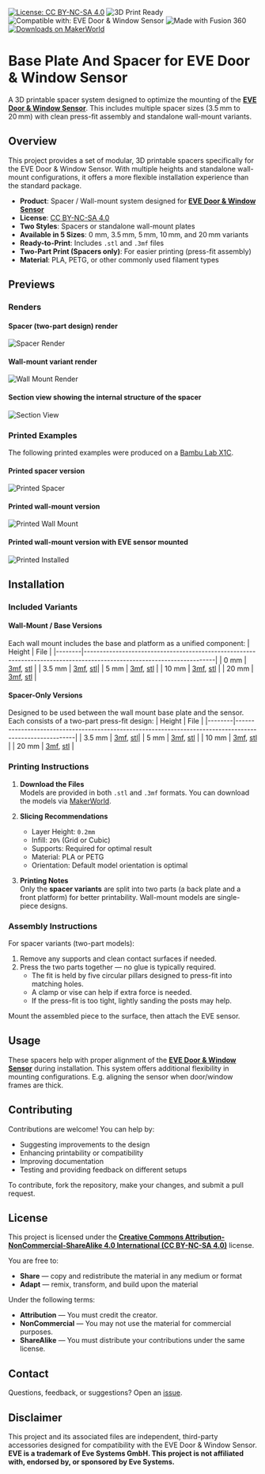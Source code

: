 [![License: CC BY-NC-SA 4.0](https://img.shields.io/badge/License-CC--BY--NC--SA--4.0-lightgrey.svg)](https://creativecommons.org/licenses/by-nc-sa/4.0/)
![3D Print Ready](https://img.shields.io/badge/3D_Print-Ready-brightgreen.svg)
![Compatible with: EVE Door & Window Sensor](https://img.shields.io/badge/Compatible_With-EVE%20Sensor-blue.svg)
![Made with Fusion 360](https://img.shields.io/badge/Made_with-Fusion%20360-orange.svg)
[![Downloads on MakerWorld](https://img.shields.io/badge/MakerWorld-Download-blueviolet?logo=printables)](https://makerworld.com/en/models/your-model-id-here)

# Base Plate And Spacer for EVE Door & Window Sensor

A 3D printable spacer system designed to optimize the mounting of the [**EVE Door & Window Sensor**](https://www.evehome.com/en/eve-door-window). This includes multiple spacer sizes (3.5 mm to 20 mm) with clean press-fit assembly and standalone wall-mount variants.

## Overview

This project provides a set of modular, 3D printable spacers specifically for the EVE Door & Window Sensor. With multiple heights and standalone wall-mount configurations, it offers a more flexible installation experience than the standard package.

- **Product**: Spacer / Wall-mount system designed for [**EVE Door & Window Sensor**](https://www.evehome.com/en/eve-door-window)
- **License**: [CC BY-NC-SA 4.0](https://creativecommons.org/licenses/by-nc-sa/4.0/)
- **Two Styles**: Spacers or standalone wall-mount plates
- **Available in 5 Sizes**: 0 mm, 3.5 mm, 5 mm, 10 mm, and 20 mm variants  
- **Ready-to-Print**: Includes `.stl` and `.3mf` files
- **Two-Part Print (Spacers only)**: For easier printing (press-fit assembly)
- **Material**: PLA, PETG, or other commonly used filament types

## Previews

### Renders

#### Spacer (two-part design) render
![Spacer Render](images/render_spacer.png)

#### Wall-mount variant render
![Wall Mount Render](images/render_wallmount.png)

#### Section view showing the internal structure of the spacer
![Section View](images/render_section.png)

### Printed Examples
The following printed examples were produced on a [Bambu Lab X1C](https://bambulab.com/en/x1).

#### Printed spacer version
![Printed Spacer](images/printed_spacer.png)

#### Printed wall-mount version
![Printed Wall Mount](images/printed_wallmount.png)

#### Printed wall-mount version with EVE sensor mounted
![Printed Installed](images/printed_installed.png)

## Installation

### Included Variants

#### Wall-Mount / Base Versions  
Each wall mount includes the base and platform as a unified component:
| Height | File                                                                                                                  |
|--------|-----------------------------------------------------------------------------------------------------------------------|
| 0 mm   | [3mf](models/EveDoorAndWindowSensorWallmountBase0mm.3mf), [stl](models/EveDoorAndWindowSensorWallmountBase0mm.stl)    |
| 3.5 mm | [3mf](models/EveDoorAndWindowSensorWallmountBase3.5mm.3mf), [stl](models/EveDoorAndWindowSensorWallmountBase3.5mm.stl)|
| 5 mm   | [3mf](models/EveDoorAndWindowSensorWallmountBase5mm.3mf), [stl](models/EveDoorAndWindowSensorWallmountBase5mm.stl)    |
| 10 mm  | [3mf](models/EveDoorAndWindowSensorWallmountBase10mm.3mf), [stl](models/EveDoorAndWindowSensorWallmountBase10mm.stl)  |
| 20 mm  | [3mf](models/EveDoorAndWindowSensorWallmountBase20mm.3mf), [stl](models/EveDoorAndWindowSensorWallmountBase20mm.stl)  |

#### Spacer-Only Versions  
Designed to be used between the wall mount base plate and the sensor. Each consists of a two-part press-fit design:
| Height | File                                                                                                    |
|--------|---------------------------------------------------------------------------------------------------------|
| 3.5 mm | [3mf](models/EveDoorAndWindowSensorSpacer3.5mm.3mf), [stl](models/EveDoorAndWindowSensorSpacer3.5mm.stl)|
| 5 mm   | [3mf](models/EveDoorAndWindowSensorSpacer5mm.3mf), [stl](models/EveDoorAndWindowSensorSpacer5mm.stl)    |
| 10 mm  | [3mf](models/EveDoorAndWindowSensorSpacer10mm.3mf), [stl](models/EveDoorAndWindowSensorSpacer10mm.stl)  |
| 20 mm  | [3mf](models/EveDoorAndWindowSensorSpacer20mm.3mf), [stl](models/EveDoorAndWindowSensorSpacer20mm.stl)  |

### Printing Instructions

1. **Download the Files**  
   Models are provided in both `.stl` and `.3mf` formats.
   You can download the models via [MakerWorld](https://makerworld.com/en/models/your-model-id-here).

2. **Slicing Recommendations**
   - Layer Height: `0.2mm`  
   - Infill: `20%` (Grid or Cubic)  
   - Supports: Required for optimal result
   - Material: PLA or PETG  
   - Orientation: Default model orientation is optimal

3. **Printing Notes**  
   Only the **spacer variants** are split into two parts (a back plate and a front platform) for better printability. Wall-mount models are single-piece designs.

### Assembly Instructions

For spacer variants (two-part models):
1. Remove any supports and clean contact surfaces if needed.
2. Press the two parts together — no glue is typically required.  
   - The fit is held by five circular pillars designed to press-fit into matching holes.
   - A clamp or vise can help if extra force is needed.
   - If the press-fit is too tight, lightly sanding the posts may help.

Mount the assembled piece to the surface, then attach the EVE sensor.

## Usage

These spacers help with proper alignment of the [**EVE Door & Window Sensor**](https://www.evehome.com/en/eve-door-window) during installation. This system offers additional flexibility in mounting configurations. E.g. aligning the sensor when door/window frames are thick.

## Contributing

Contributions are welcome! You can help by:
- Suggesting improvements to the design
- Enhancing printability or compatibility
- Improving documentation
- Testing and providing feedback on different setups

To contribute, fork the repository, make your changes, and submit a pull request.

## License

This project is licensed under the **[Creative Commons Attribution-NonCommercial-ShareAlike 4.0 International (CC BY-NC-SA 4.0)](https://creativecommons.org/licenses/by-nc-sa/4.0/)** license.

You are free to:
- **Share** — copy and redistribute the material in any medium or format  
- **Adapt** — remix, transform, and build upon the material  

Under the following terms:
- **Attribution** — You must credit the creator.  
- **NonCommercial** — You may not use the material for commercial purposes.  
- **ShareAlike** — You must distribute your contributions under the same license.

## Contact

Questions, feedback, or suggestions? Open an [issue](https://github.com/healerz/eve-sensor-door-window-spacer/issues).

## Disclaimer
This project and its associated files are independent, third-party accessories designed for compatibility with the EVE Door & Window Sensor.
**EVE is a trademark of Eve Systems GmbH. This project is not affiliated with, endorsed by, or sponsored by Eve Systems.**